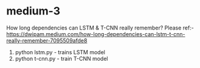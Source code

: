 # medium-3
How long dependencies can LSTM &amp; T-CNN really remember?
Please ref:- https://dwipam.medium.com/how-long-dependencies-can-lstm-t-cnn-really-remember-7095509afde8

1. python lstm.py - trains LSTM model
2. python t-cnn.py - train T-CNN model
